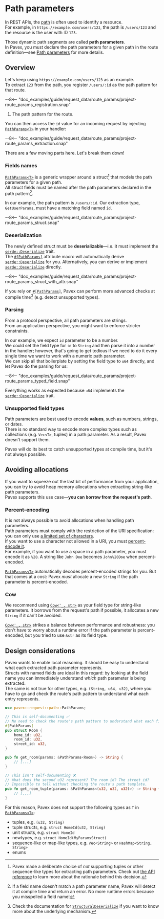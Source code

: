 # Path parameters

In REST APIs, the [path](index.md) is often used to identify a resource.  
For example, in `https://example.com/users/123`, the path is `/users/123` and the resource is the user with ID `123`.

Those dynamic path segments are called **path parameters**.  
In Pavex, you must declare the path parameters for a given path in the route definition—see [Path parameters](../../routing/path_patterns.md#route-parameters)
for more details.

## Overview

Let's keep using `https://example.com/users/123` as an example.  
To extract `123` from the path, you register `/users/:id` as the path pattern for that route.

--8<-- "doc_examples/guide/request_data/route_params/project-route_params_registration.snap"

1. The path pattern for the route.

You can then access the `id` value for an incoming request by injecting [`PathParams<T>`][PathParams] in your handler:

--8<-- "doc_examples/guide/request_data/route_params/project-route_params_extraction.snap"

There are a few moving parts here. Let's break them down!

### Fields names

[`PathParams<T>`][PathParams] is a generic wrapper around a struct[^why-struct] that models the path parameters for a given path.  
All struct fields must be named after the path parameters declared in the path pattern[^wrong-name].

In our example, the path pattern is `/users/:id`.
Our extraction type, `GetUserParams`, must have a matching field named `id`.

--8<-- "doc_examples/guide/request_data/route_params/project-route_params_struct.snap"

### Deserialization

The newly defined struct must be **deserializable**—i.e. it must implement the [`serde::Deserialize`][serde::Deserialize] trait.  
The [`#[PathParams]`][PathParamsMacro] attribute macro will automatically derive [`serde::Deserialize`][serde::Deserialize] for you. Alternatively, you can derive or implement [`serde::Deserialize`][serde::Deserialize] directly.

--8<-- "doc_examples/guide/request_data/route_params/project-route_params_struct_with_attr.snap"

If you rely on [`#[PathParams]`][PathParamsMacro], Pavex can perform more advanced checks at compile time[^structural-deserialize] (e.g. detect unsupported types).

### Parsing

From a protocol perspective, all path parameters are strings.  
From an application perspective, you might want to enforce stricter constraints.

In our example, we expect `id` parameter to be a number.  
We could set the field type for `id` to `String` and then parse it into a number in the handler; however, that's going
to get tedious if we need to do it every single time we want to work with a numeric path parameter.  
We can skip all that boilerplate by setting the field type to `u64` directly, and let Pavex do the parsing for us:

--8<-- "doc_examples/guide/request_data/route_params/project-route_params_typed_field.snap"

Everything works as expected because `u64` implements the [`serde::Deserialize`][serde::Deserialize] trait.

### Unsupported field types

Path parameters are best used to encode **values**, such as numbers, strings, or dates.  
There is no standard way to encode more complex types such as collections (e.g. `Vec<T>`, tuples) in a path parameter.
As a result, Pavex doesn't support them.

Pavex will do its best to catch unsupported types at compile time, but it's not always possible.

## Avoiding allocations

If you want to squeeze out the last bit of performance from your application,
you can try to avoid heap memory allocations when extracting string-like path parameters.  
Pavex supports this use case—**you can borrow from the request's path**.

### Percent-encoding

It is not always possible to avoid allocations when handling path parameters.  
Path parameters must comply with the restriction of the URI specification:
you can only use [a limited set of characters](https://datatracker.ietf.org/doc/html/rfc3986#section-2).  
If you want to use a character not allowed in a URI, you must [percent-encode it](https://developer.mozilla.org/en-US/docs/Glossary/Percent-encoding).  
For example, if you want to use a space in a path parameter, you must encode it as `%20`.
A string like `John Doe` becomes `John%20Doe` when percent-encoded.

[`PathParams<T>`][PathParams] automatically decodes percent-encoded strings for you. But that comes at a cost:
Pavex _must_ allocate a new `String` if the path parameter is percent-encoded.

### Cow

We recommend using [`Cow<'_, str>`][Cow] as your field type for string-like parameters.
It borrows from the request's path if possible, it allocates a new `String` if it can't be avoided.

[`Cow<'_, str>`][Cow] strikes a balance between performance and robustness:
you don't have to worry about a runtime error if the path parameter
is percent-encoded, but you tried to use `&str` as its field type.

## Design considerations

Pavex wants to enable local reasoning. It should be easy to understand what
each extracted path parameter represents.  
Structs with named fields are ideal in this regard: by looking at the field name you can
immediately understand _which_ path parameter is being extracted.  
The same is not true for other types, e.g. `(String, u64, u32)`, where you have to go and
check the route's path pattern to understand what each entry represents.

```rust
use pavex::request::path::PathParams;

// This is self-documenting ✅
// No need to check the route's path pattern to understand what each field represents.
#[PathParams]
pub struct Room {
    home_id: u32,
    room_id: u32,
    street_id: u32,
}

pub fn get_room(params: &PathParams<Room>) -> String {
    // [...]
}

// This isn't self-documenting ❌
// What does the second u32 represent? The room id? The street id?
// Impossible to tell without checking the route's path template.
pub fn get_room_tuple(params: &PathParams<(u32, u32, u32)>) -> String {
    // [...]
}
```

For this reason, Pavex does not support the following types as `T` in [`PathParams<T>`][PathParams]:

- tuples, e.g. `(u32, String)`
- tuple structs, e.g. `struct HomeId(u32, String)`
- unit structs, e.g. `struct HomeId`
- newtypes, e.g. `struct HomeId(MyParamsStruct)`
- sequence-like or map-like types, e.g. `Vec<String>` or `HashMap<String, String>`
- enums

[^why-struct]: Pavex made a deliberate choice of _not_ supporting tuples or other sequence-like types for extracting path parameters.
Check out [the API reference](../../../api_reference/pavex/request/path/struct.PathParams.html#unsupported-types)
to learn more about the rationale behind this decision.

[^wrong-name]: If a field name doesn't match a path parameter name, Pavex will detect it at compile time and return
an error.
No more runtime errors because you misspelled a field name!

[^structural-deserialize]: Check the documentation for [`StructuralDeserialize`][StructuralDeserialize] if you want
to know more about the underlying mechanism.

[RequestHead]: ../../../api_reference/pavex/request/struct.RequestHead.html
[RequestHead::target]: ../../../api_reference/pavex/request/struct.RequestHead.html#structfield.target
[PathParams]: ../../../api_reference/pavex/request/path/struct.PathParams.html
[PathParamsMacro]: ../../../api_reference/pavex/request/path/attr.PathParams.html
[serde::Deserialize]: https://docs.rs/serde/latest/serde/trait.Deserialize.html
[StructuralDeserialize]: ../../../api_reference/pavex/serialization/trait.StructuralDeserialize.html
[Cow]: https://doc.rust-lang.org/std/borrow/enum.Cow.html
